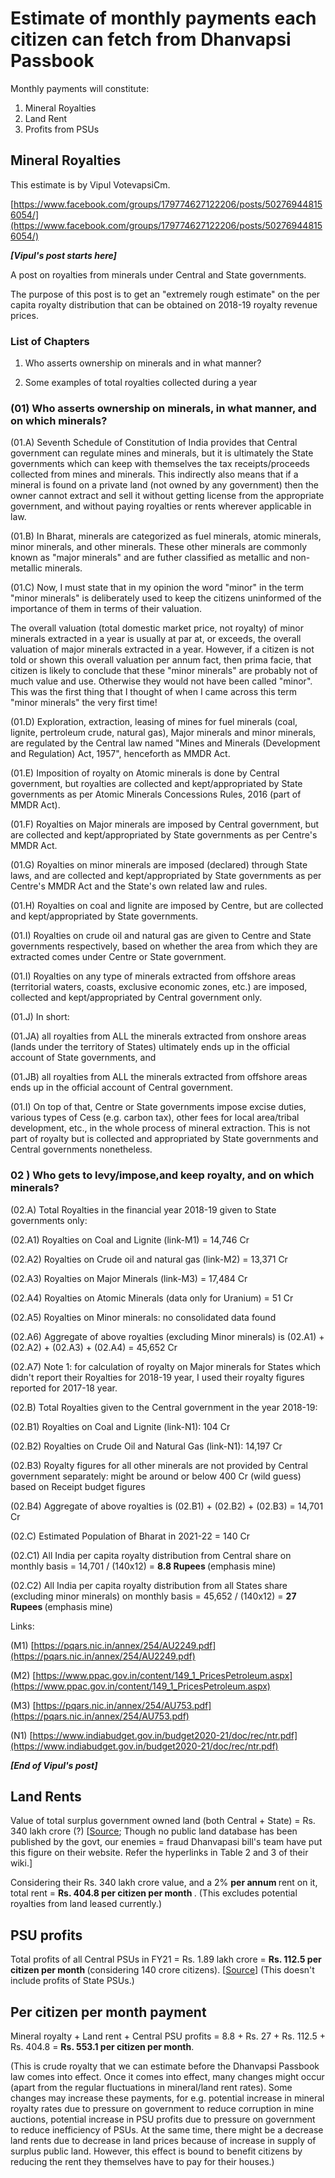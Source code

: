 # Estimate of monthly payments each citizen can fetch from Dhanvapsi Passbook

Monthly payments will constitute: 

1. Mineral Royalties
2. Land Rent
3. Profits from PSUs

## Mineral Royalties

This estimate is by Vipul VotevapsiCm.

[https://www.facebook.com/groups/179774627122206/posts/502769448156054/](https://www.facebook.com/groups/179774627122206/posts/502769448156054/)

<i><b>[Vipul's post starts here]</b></i>

A post on royalties from minerals under Central and State governments.

The purpose of this post is to get an "extremely rough estimate" on the per capita royalty distribution that can be obtained on 2018-19 royalty revenue prices.

### List of Chapters

01) Who asserts ownership on minerals and in what manner?

02) Some examples of total royalties collected during a year

### (01) Who asserts ownership on minerals, in what manner, and on which minerals?

(01.A)  Seventh Schedule of Constitution of India provides that Central  government can regulate mines and minerals, but it is ultimately the  State governments which can keep with themselves the tax  receipts/proceeds collected from mines and minerals. This indirectly  also means that if a mineral is found on a private land (not owned by  any government) then the owner cannot extract and sell it without  getting license from the appropriate government, and without paying  royalties or rents wherever applicable in law.

(01.B)  In Bharat, minerals are categorized as fuel minerals, atomic minerals,  minor minerals, and other minerals. These other minerals are commonly  known as "major minerals" and are futher classified as metallic and  non-metallic minerals.

(01.C)  Now, I must state that in my opinion the word "minor" in the term  "minor minerals" is deliberately used to keep the citizens uninformed of  the importance of them in terms of their valuation.

The  overall valuation (total domestic market price, not royalty) of minor  minerals extracted in a year is usually at par at, or exceeds, the  overall valuation of major minerals extracted in a year. However, if a  citizen is not told or shown this overall valuation per annum fact, then  prima facie, that citizen is likely to conclude that these "minor  minerals" are  probably not of much value and use. Otherwise they would  not have been called "minor". This was the first thing that I thought of  when I came across this term "minor minerals" the very first time!

(01.D)  Exploration, extraction, leasing of mines for fuel minerals (coal,  lignite, pertroleum crude, natural gas), Major minerals and minor  minerals, are regulated by the Central law named "Mines and Minerals  (Development and Regulation) Act, 1957", henceforth as MMDR Act.

(01.E)  Imposition of royalty on Atomic minerals is done by Central government,  but royalties are collected and kept/appropriated by State governments  as per Atomic Minerals Concessions Rules, 2016 (part of MMDR Act).

(01.F)  Royalties on Major minerals are imposed by Central government, but are  collected and kept/appropriated by State governments as per Centre's  MMDR Act.

(01.G)  Royalties on minor minerals are imposed (declared) through State laws,  and are collected and kept/appropriated  by State governments as per  Centre's MMDR Act and the State's own related law and rules.

(01.H) Royalties on coal and lignite are imposed by Centre, but are collected and kept/appropriated by State governments.

(01.I)  Royalties on crude oil and natural gas are given to Centre and State  governments respectively, based on whether the area from which they are  extracted comes under Centre or State government.

(01.I)  Royalties on any type of minerals extracted from offshore areas   (territorial waters, coasts, exclusive economic zones, etc.) are  imposed, collected and kept/appropriated by Central government only.

(01.J) In short:

(01.JA)  all  royalties from ALL the minerals  extracted from onshore areas  (lands under the territory of States) ultimately ends up in the official  account of State governments, and

(01.JB)  all royalties from ALL the minerals extracted from offshore areas  ends  up in the official account of Central government.

(01.I)   On top of that, Centre or State governments impose excise duties,  various types of Cess (e.g. carbon tax), other fees for local  area/tribal development, etc., in the whole process of mineral  extraction. This is not part of royalty but is collected and  appropriated by State governments and Central governments nonetheless.

### 02 ) Who gets to levy/impose,and  keep royalty, and on which minerals?

(02.A) Total Royalties in the financial year 2018-19 given to State governments only:

(02.A1) Royalties on Coal and Lignite (link-M1) = 14,746 Cr

(02.A2) Royalties on Crude oil and natural gas (link-M2) = 13,371 Cr

(02.A3) Royalties on Major Minerals (link-M3) = 17,484 Cr

(02.A4) Royalties on Atomic Minerals (data only for Uranium) = 51 Cr

(02.A5) Royalties on Minor minerals: no consolidated data found

(02.A6) Aggregate of above royalties (excluding Minor minerals) is (02.A1) + (02.A2) + (02.A3) + (02.A4) = 45,652 Cr

(02.A7)  Note 1: for calculation of royalty on Major minerals for States which  didn't report their Royalties for 2018-19 year, I used their royalty  figures reported for 2017-18 year.

(02.B) Total Royalties given to the Central government in the year 2018-19:

(02.B1) Royalties on Coal and Lignite (link-N1): 104 Cr

(02.B2) Royalties on Crude Oil and Natural Gas (link-N1): 14,197 Cr

(02.B3)   Royalty figures for all other minerals are not provided by Central  government separately: might be around or below 400 Cr (wild guess)  based on Receipt budget figures

(02.B4) Aggregate of above royalties is  (02.B1) + (02.B2)  + (02.B3)   = 14,701 Cr

(02.C) Estimated Population of Bharat in 2021-22 =  140 Cr

(02.C1) All India per capita royalty distribution from Central share on monthly basis = 14,701 / (140x12) = <b> 8.8  Rupees </b> (emphasis mine)

(02.C2)  All India per capita royalty distribution from all States share  (excluding minor minerals) on monthly basis = 45,652 / (140x12) = <b> 27  Rupees </b> (emphasis mine)

Links:

(M1) [https://pqars.nic.in/annex/254/AU2249.pdf](https://pqars.nic.in/annex/254/AU2249.pdf)

(M2) [https://www.ppac.gov.in/content/149_1_PricesPetroleum.aspx](https://www.ppac.gov.in/content/149_1_PricesPetroleum.aspx)

(M3) [https://pqars.nic.in/annex/254/AU753.pdf](https://pqars.nic.in/annex/254/AU753.pdf)

(N1) [https://www.indiabudget.gov.in/budget2020-21/doc/rec/ntr.pdf](https://www.indiabudget.gov.in/budget2020-21/doc/rec/ntr.pdf)

<i><b>[End of Vipul's post]</b></i>

## Land Rents

Value of total surplus government owned land (both Central + State) = Rs. 340 lakh crore (?) [[Source](https://wiki.dhanvapasi.com/index.php/Public_Wealth_Wiki#Land);  Though no public land database has been published by the govt, our enemies = fraud Dhanvapasi bill's team have put this figure on their  website. Refer the hyperlinks in Table 2 and 3 of their wiki.]

Considering  their Rs. 340 lakh crore value, and a 2% <b> per annum </b> rent on it, total  rent = <b> Rs. 404.8 per citizen per month </b>. (This excludes potential  royalties from land leased currently.)

## PSU profits

Total  profits of all Central PSUs in FY21 = Rs. 1.89 lakh crore = <b> Rs. 112.5  per citizen per month </b> (considering 140 crore citizens). [[Source](https://www.timesnownews.com/business-economy/companies/profit-of-psus-surges-over-37-to-rs-1-89-lakh-cr-in-fy21-govt-article-90219227)] (This doesn't include profits of State PSUs.)

## Per citizen per month payment

Mineral royalty + Land rent + Central PSU profits = 8.8 + Rs. 27 + Rs. 112.5 + Rs. 404.8 = <b> Rs. 553.1 per citizen per month</b>.

(This is crude royalty that we can estimate before the Dhanvapsi Passbook law comes into effect. Once it comes into effect, many changes might occur (apart from the regular fluctuations in mineral/land rent rates). Some changes may increase these payments, for e.g. potential increase in mineral royalty rates due to pressure on government to reduce corruption in mine auctions, potential increase in PSU profits due to pressure on government to reduce inefficiency of PSUs. At the same time, there might be a decrease land rents due to decrease in land prices because of increase in supply of surplus public land. However, this effect is bound to benefit citizens by reducing the rent they themselves have to pay for their houses.)
